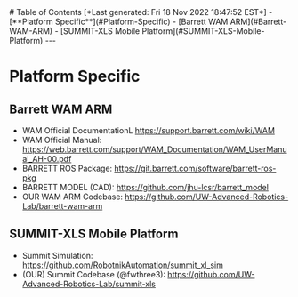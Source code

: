 <toc>
# Table of Contents
[*Last generated: Fri 18 Nov 2022 18:47:52 EST*]
- [**Platform Specific**](#Platform-Specific)
  - [Barrett WAM ARM](#Barrett-WAM-ARM)
  - [SUMMIT-XLS Mobile Platform](#SUMMIT-XLS-Mobile-Platform)


</toc>
---

# Platform Specific

## Barrett WAM ARM
- WAM Official DocumentationL https://support.barrett.com/wiki/WAM
- WAM Official Manual: https://web.barrett.com/support/WAM_Documentation/WAM_UserManual_AH-00.pdf
- BARRETT ROS Package: https://git.barrett.com/software/barrett-ros-pkg
- BARRETT MODEL (CAD): https://github.com/jhu-lcsr/barrett_model
- OUR WAM ARM Codebase: https://github.com/UW-Advanced-Robotics-Lab/barrett-wam-arm
  
## SUMMIT-XLS Mobile Platform
- Summit Simulation: https://github.com/RobotnikAutomation/summit_xl_sim
- (OUR) Summit Codebase (@fwthree3): https://github.com/UW-Advanced-Robotics-Lab/summit-xls

